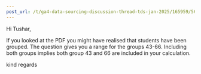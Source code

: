 ```yaml
---
post_url: /t/ga4-data-sourcing-discussion-thread-tds-jan-2025/165959/56
---
```

Hi Tushar,

If you looked at the PDF you might have realised that students have been grouped. The question gives you a range for the groups 43-66. Including both groups implies both group 43 and 66 are included in your calculation.

kind regards